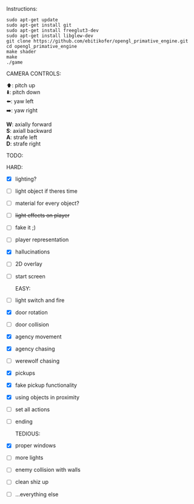 Instructions:

    sudo apt-get update
    sudo apt-get install git
    sudo apt-get install freeglut3-dev
    sudo apt-get install libglew-dev
    git clone https://github.com/ebitikofer/opengl_primative_engine.git
    cd opengl_primative_engine
    make shader
    make
    ./game

CAMERA CONTROLS:

:arrow_up:: pitch up  
:arrow_down:: pitch down  
:arrow_left:: yaw left  
:arrow_right:: yaw right  

**W**: axially forward  
**S**: axiall backward  
**A**: strafe left  
**D**: strafe right  

TODO:

   HARD:
- [x] lighting?
- [ ] light object if theres time
- [ ] material for every object?
- [ ] ~~light effects on player~~
- [ ] fake it ;)
- [ ] player representation
- [x] hallucinations
- [ ] 2D overlay
- [ ] start screen

   EASY:
- [ ] light switch and fire
- [x] door rotation
- [ ] door collision
- [x] agency movement
- [x] agency chasing
- [ ] werewolf chasing
- [x] pickups
- [x] fake pickup functionality
- [x] using objects in proximity
- [ ] set all actions
- [ ] ending

   TEDIOUS:
- [x] proper windows
- [ ] more lights
- [ ] enemy collision with walls
- [ ] clean shiz up
- [ ] ...everything else
